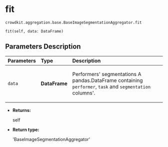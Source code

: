# fit
`crowdkit.aggregation.base.BaseImageSegmentationAggregator.fit`

```
fit(self, data: DataFrame)
```

## Parameters Description

| Parameters | Type | Description |
| :----------| :----| :-----------|
`data`|**DataFrame**|<p>Performers&#x27; segmentations A pandas.DataFrame containing `performer`, `task` and `segmentation` columns&#x27;.</p>

* **Returns:**

  self

* **Return type:**

  'BaseImageSegmentationAggregator'
